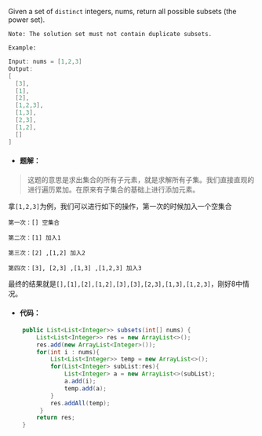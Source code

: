 Given a set of `distinct` integers, nums, return all possible subsets (the power set).

`Note: The solution set must not contain duplicate subsets.`

`Example:`
```java
Input: nums = [1,2,3]
Output:
[
  [3],
  [1],
  [2],
  [1,2,3],
  [1,3],
  [2,3],
  [1,2],
  []
]
```

- #### 题解：
> 这题的意思是求出集合的所有子元素，就是求解所有子集。我们直接直观的进行遍历累加。在原来有子集合的基础上进行添加元素。

拿`[1,2,3]`为例，我们可以进行如下的操作，第一次的时候加入一个空集合

`第一次：[] 空集合`

`第二次：[1] 加入1`

`第三次：[2] ,[1,2] 加入2`

`第四次：[3], [2,3] ,[1,3] ,[1,2,3] 加入3`

最终的结果就是`[],[1],[2],[1,2],[3],[3],[2,3],[1,3],[1,2,3]`，刚好8中情况。


- #### 代码：

```java
    public List<List<Integer>> subsets(int[] nums) {
        List<List<Integer>> res = new ArrayList<>();
        res.add(new ArrayList<Integer>());
        for(int i : nums){
            List<List<Integer>> temp = new ArrayList<>();
            for(List<Integer> subList:res){
                List<Integer> a = new ArrayList<>(subList);
                a.add(i);
                temp.add(a);
            }
            res.addAll(temp);
         }
        return res;
    }
```

